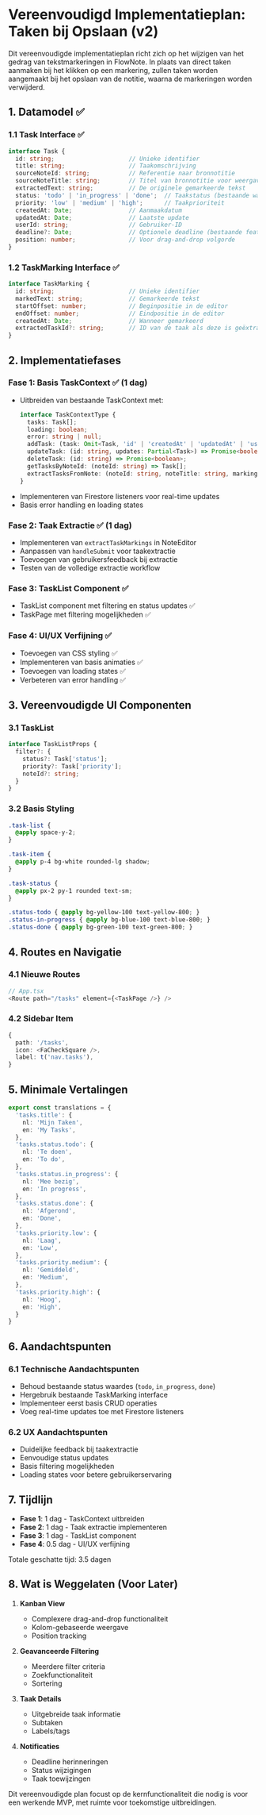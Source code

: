 # Vereenvoudigd Implementatieplan: Taken bij Opslaan (v2)

Dit vereenvoudigde implementatieplan richt zich op het wijzigen van het gedrag van tekstmarkeringen in FlowNote. In plaats van direct taken aanmaken bij het klikken op een markering, zullen taken worden aangemaakt bij het opslaan van de notitie, waarna de markeringen worden verwijderd.

## 1. Datamodel ✅

### 1.1 Task Interface ✅
```typescript
interface Task {
  id: string;                     // Unieke identifier
  title: string;                  // Taakomschrijving
  sourceNoteId: string;           // Referentie naar bronnotitie
  sourceNoteTitle: string;        // Titel van bronnotitie voor weergave
  extractedText: string;          // De originele gemarkeerde tekst
  status: 'todo' | 'in_progress' | 'done';  // Taakstatus (bestaande waardes behouden)
  priority: 'low' | 'medium' | 'high';      // Taakprioriteit
  createdAt: Date;                // Aanmaakdatum
  updatedAt: Date;                // Laatste update
  userId: string;                 // Gebruiker-ID
  deadline?: Date;                // Optionele deadline (bestaande feature behouden)
  position: number;               // Voor drag-and-drop volgorde
}
```

### 1.2 TaskMarking Interface ✅
```typescript
interface TaskMarking {
  id: string;                     // Unieke identifier
  markedText: string;             // Gemarkeerde tekst
  startOffset: number;            // Beginpositie in de editor
  endOffset: number;              // Eindpositie in de editor
  createdAt: Date;                // Wanneer gemarkeerd
  extractedTaskId?: string;       // ID van de taak als deze is geëxtraheerd
}
```

## 2. Implementatiefases

### Fase 1: Basis TaskContext ✅ (1 dag)
- Uitbreiden van bestaande TaskContext met:
  ```typescript
  interface TaskContextType {
    tasks: Task[];
    loading: boolean;
    error: string | null;
    addTask: (task: Omit<Task, 'id' | 'createdAt' | 'updatedAt' | 'userId'>) => Promise<string>;
    updateTask: (id: string, updates: Partial<Task>) => Promise<boolean>;
    deleteTask: (id: string) => Promise<boolean>;
    getTasksByNoteId: (noteId: string) => Task[];
    extractTasksFromNote: (noteId: string, noteTitle: string, markings: TaskMarking[]) => Promise<string[]>;
  }
  ```
- Implementeren van Firestore listeners voor real-time updates
- Basis error handling en loading states

### Fase 2: Taak Extractie ✅ (1 dag)
- Implementeren van `extractTaskMarkings` in NoteEditor
- Aanpassen van `handleSubmit` voor taakextractie
- Toevoegen van gebruikersfeedback bij extractie
- Testen van de volledige extractie workflow

### Fase 3: TaskList Component ✅
- TaskList component met filtering en status updates ✅
- TaskPage met filtering mogelijkheden ✅

### Fase 4: UI/UX Verfijning ✅
- Toevoegen van CSS styling ✅
- Implementeren van basis animaties ✅
- Toevoegen van loading states ✅
- Verbeteren van error handling ✅

## 3. Vereenvoudigde UI Componenten

### 3.1 TaskList
```typescript
interface TaskListProps {
  filter?: {
    status?: Task['status'];
    priority?: Task['priority'];
    noteId?: string;
  }
}
```

### 3.2 Basis Styling
```css
.task-list {
  @apply space-y-2;
}

.task-item {
  @apply p-4 bg-white rounded-lg shadow;
}

.task-status {
  @apply px-2 py-1 rounded text-sm;
}

.status-todo { @apply bg-yellow-100 text-yellow-800; }
.status-in-progress { @apply bg-blue-100 text-blue-800; }
.status-done { @apply bg-green-100 text-green-800; }
```

## 4. Routes en Navigatie

### 4.1 Nieuwe Routes
```typescript
// App.tsx
<Route path="/tasks" element={<TaskPage />} />
```

### 4.2 Sidebar Item
```typescript
{
  path: '/tasks',
  icon: <FaCheckSquare />,
  label: t('nav.tasks'),
}
```

## 5. Minimale Vertalingen

```typescript
export const translations = {
  'tasks.title': {
    nl: 'Mijn Taken',
    en: 'My Tasks',
  },
  'tasks.status.todo': {
    nl: 'Te doen',
    en: 'To do',
  },
  'tasks.status.in_progress': {
    nl: 'Mee bezig',
    en: 'In progress',
  },
  'tasks.status.done': {
    nl: 'Afgerond',
    en: 'Done',
  },
  'tasks.priority.low': {
    nl: 'Laag',
    en: 'Low',
  },
  'tasks.priority.medium': {
    nl: 'Gemiddeld',
    en: 'Medium',
  },
  'tasks.priority.high': {
    nl: 'Hoog',
    en: 'High',
  }
}
```

## 6. Aandachtspunten

### 6.1 Technische Aandachtspunten
- Behoud bestaande status waardes (`todo`, `in_progress`, `done`)
- Hergebruik bestaande TaskMarking interface
- Implementeer eerst basis CRUD operaties
- Voeg real-time updates toe met Firestore listeners

### 6.2 UX Aandachtspunten
- Duidelijke feedback bij taakextractie
- Eenvoudige status updates
- Basis filtering mogelijkheden
- Loading states voor betere gebruikerservaring

## 7. Tijdlijn

- **Fase 1**: 1 dag - TaskContext uitbreiden
- **Fase 2**: 1 dag - Taak extractie implementeren
- **Fase 3**: 1 dag - TaskList component
- **Fase 4**: 0.5 dag - UI/UX verfijning

Totale geschatte tijd: 3.5 dagen

## 8. Wat is Weggelaten (Voor Later)

1. **Kanban View**
   - Complexere drag-and-drop functionaliteit
   - Kolom-gebaseerde weergave
   - Position tracking

2. **Geavanceerde Filtering**
   - Meerdere filter criteria
   - Zoekfunctionaliteit
   - Sortering

3. **Taak Details**
   - Uitgebreide taak informatie
   - Subtaken
   - Labels/tags

4. **Notificaties**
   - Deadline herinneringen
   - Status wijzigingen
   - Taak toewijzingen

Dit vereenvoudigde plan focust op de kernfunctionaliteit die nodig is voor een werkende MVP, met ruimte voor toekomstige uitbreidingen. 